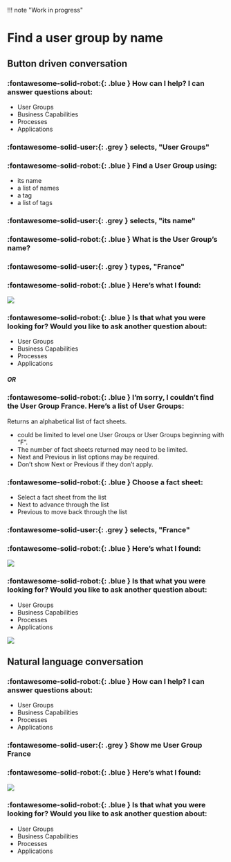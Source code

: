 !!! note "Work in progress"

# Find a user group by name

## Button driven conversation 

### :fontawesome-solid-robot:{: .blue } How can I help? I can answer questions about:

- User Groups
- Business Capabilities
- Processes
- Applications

### :fontawesome-solid-user:{: .grey } selects, "User Groups"

### :fontawesome-solid-robot:{: .blue } Find a User Group using:

- its name
- a list of names
- a tag
- a list of tags

### :fontawesome-solid-user:{: .grey } selects, "its name"

### :fontawesome-solid-robot:{: .blue } What is the User Group’s name?

### :fontawesome-solid-user:{: .grey } types, "France"

### :fontawesome-solid-robot:{: .blue } Here’s what I found:

![](../images/chatbot-card-user-group.png/)

### :fontawesome-solid-robot:{: .blue } Is that what you were looking for? Would you like to ask another question about:

- User Groups
- Business Capabilities
- Processes
- Applications

##### OR

### :fontawesome-solid-robot:{: .blue } I’m sorry, I couldn’t find the User Group **France**. Here’s a list of User Groups:

Returns an alphabetical list of fact sheets. 

- could be limited to level one User Groups or User Groups beginning with “F”.
- The number of fact sheets returned may need to be limited.
- Next and Previous in list options may be required. 
- Don’t show Next or Previous if they don’t apply.

### :fontawesome-solid-robot:{: .blue } Choose a fact sheet: 

- Select a fact sheet from the list
- Next to advance through the list
- Previous to move back through the list

### :fontawesome-solid-user:{: .grey } selects, "France"

### :fontawesome-solid-robot:{: .blue } Here’s what I found:

![](../images/chatbot-card-user-group.png/)

### :fontawesome-solid-robot:{: .blue } Is that what you were looking for? Would you like to ask another question about:

- User Groups
- Business Capabilities
- Processes
- Applications


![](../images/chatbot-card-user-group.png/)

## Natural language conversation

### :fontawesome-solid-robot:{: .blue } How can I help? I can answer questions about:

- User Groups
- Business Capabilities
- Processes
- Applications

### :fontawesome-solid-user:{: .grey } Show me User Group France

### :fontawesome-solid-robot:{: .blue } Here’s what I found:

![](../images/chatbot-card-user-group.png/)

### :fontawesome-solid-robot:{: .blue } Is that what you were looking for? Would you like to ask another question about:

- User Groups
- Business Capabilities
- Processes
- Applications
